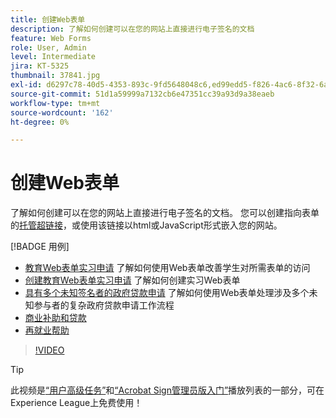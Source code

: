 ```yaml
---
title: 创建Web表单
description: 了解如何创建可以在您的网站上直接进行电子签名的文档
feature: Web Forms
role: User, Admin
level: Intermediate
jira: KT-5325
thumbnail: 37841.jpg
exl-id: d6297c78-40d5-4353-893c-9fd5648048c6,ed99edd5-f826-4ac6-8f32-6a4e6e48ddc6
source-git-commit: 51d1a59999a7132cb6e47351cc39a93d9a38eaeb
workflow-type: tm+mt
source-wordcount: '162'
ht-degree: 0%

---
```


# 创建Web表单

了解如何创建可以在您的网站上直接进行电子签名的文档。 您可以创建指向表单的[托管超链接](https://salesforceintegration.na2.echosign.com/public/esignWidget?wid=CBFCIBAA3AAABLblqZhBTZvjMual0H-M6HTSunw9hV1t-OdGbQI3d-nWJdEH76dHPxK1QH6DO9XGjch6QVho*)，或使用该链接以html或JavaScript形式嵌入您的网站。

[!BADGE 用例]

* [教育Web表单实习申请](https://experienceleague.adobe.com/docs/document-cloud-learn/sign-learning-hub/expand/recipes/edu/usecase-edu-intern.html?lang=zh-Hans)
了解如何使用Web表单改善学生对所需表单的访问
* [创建教育Web表单实习申请](https://experienceleague.adobe.com/docs/document-cloud-learn/sign-learning-hub/expand/recipes/edu/usecase-edu-intern-create.html?lang=zh-Hans)
了解如何创建实习Web表单
* [具有多个未知签名者的政府贷款申请](https://experienceleague.adobe.com/docs/document-cloud-learn/sign-learning-hub/expand/recipes/gov/webform-multiple-signers.html?lang=zh-Hans)
了解如何使用Web表单处理涉及多个未知参与者的复杂政府贷款申请工作流程
* [商业补助和贷款](https://experienceleague.adobe.com/docs/document-cloud-learn/sign-learning-hub/expand/recipes/gov/usecasegovgrants.html?lang=zh-Hans)
* [再就业帮助](https://experienceleague.adobe.com/docs/document-cloud-learn/sign-learning-hub/expand/recipes/gov/usecasegovreemployment.html?lang=zh-Hans)

>[!VIDEO](https://video.tv.adobe.com/v/3411222?quality=12&learn=on&hidetitle=true&captions=chi_hans)

>[!TIP]
>
>此视频是[“用户高级任务”](https://experienceleague.adobe.com/zh-hans/playlists/acrobat-sign-perform-advanced-tasks-business-users)和[“Acrobat Sign管理员版入门”](https://experienceleague.adobe.com/zh-hans/playlists/acrobat-sign-get-started-administrators)播放列表的一部分，可在Experience League上免费使用！
